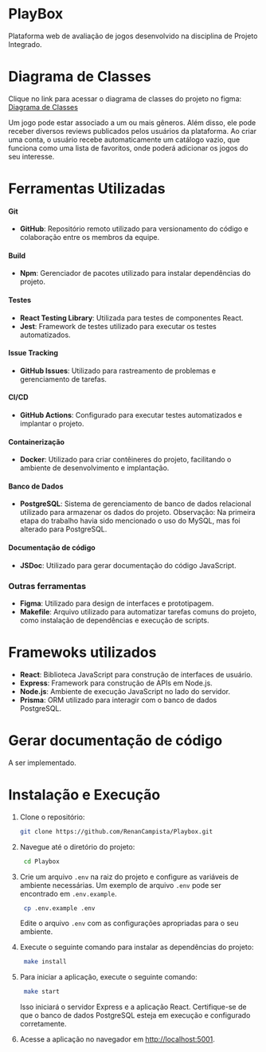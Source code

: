 # PlayBox
Plataforma web de avaliação de jogos desenvolvido na disciplina de Projeto Integrado.

# Diagrama de Classes
Clique no link para acessar o diagrama de classes do projeto no figma: [Diagrama de Classes](https://www.figma.com/proto/QDnrFeOwIcdeOkrhybck0W/Trabalho-PI?node-id=51-180&t=V2FmtJweQSe3p507-1)

Um jogo pode estar associado a um ou mais gêneros. Além disso, ele pode receber diversos reviews publicados pelos usuários da plataforma. Ao criar uma conta, o usuário recebe automaticamente um catálogo vazio, que funciona como uma lista de favoritos, onde poderá adicionar os jogos do seu interesse.

# Ferramentas Utilizadas
#### **Git**
- **GitHub**: Repositório remoto utilizado para versionamento do código e colaboração entre os membros da equipe.

#### **Build**
- **Npm**: Gerenciador de pacotes utilizado para instalar dependências do projeto.

#### **Testes**
- **React Testing Library**: Utilizada para testes de componentes React.
- **Jest**: Framework de testes utilizado para executar os testes automatizados.

#### **Issue Tracking**
- **GitHub Issues**: Utilizado para rastreamento de problemas e gerenciamento de tarefas.

#### **CI/CD**
- **GitHub Actions**: Configurado para executar testes automatizados e implantar o projeto.

#### **Containerização**
- **Docker**: Utilizado para criar contêineres do projeto, facilitando o ambiente de desenvolvimento e implantação.

#### **Banco de Dados**
- **PostgreSQL**: Sistema de gerenciamento de banco de dados relacional utilizado para armazenar os dados do projeto.
Observação: Na primeira etapa do trabalho havia sido mencionado o uso do MySQL, mas foi alterado para PostgreSQL.

#### **Documentação de código**
- **JSDoc**: Utilizado para gerar documentação do código JavaScript.

### **Outras ferramentas**
- **Figma**: Utilizado para design de interfaces e prototipagem.
- **Makefile**: Arquivo utilizado para automatizar tarefas comuns do projeto, como instalação de dependências e execução de scripts.


# Framewoks utilizados
- **React**: Biblioteca JavaScript para construção de interfaces de usuário.
- **Express**: Framework para construção de APIs em Node.js.
- **Node.js**: Ambiente de execução JavaScript no lado do servidor.
- **Prisma**: ORM utilizado para interagir com o banco de dados PostgreSQL.

# Gerar documentação de código
A ser implementado.

# Instalação e Execução
1. Clone o repositório:
   ```bash
   git clone https://github.com/RenanCampista/Playbox.git
   ```
2. Navegue até o diretório do projeto:
   ```bash
    cd Playbox
   ```
3. Crie um arquivo `.env` na raiz do projeto e configure as variáveis de ambiente necessárias. Um exemplo de arquivo `.env` pode ser encontrado em `.env.example`.
   ```bash
    cp .env.example .env
   ```
    Edite o arquivo `.env` com as configurações apropriadas para o seu ambiente.

4. Execute o seguinte comando para instalar as dependências do projeto:
   ```bash
    make install
   ```
   
5. Para iniciar a aplicação, execute o seguinte comando:
   ```bash
    make start
   ```
   Isso iniciará o servidor Express e a aplicação React. Certifique-se de que o banco de dados PostgreSQL esteja em execução e configurado corretamente.

6. Acesse a aplicação no navegador em [http://localhost:5001](http://localhost:5001).

   